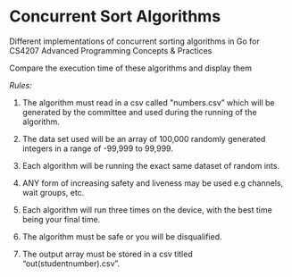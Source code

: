 # Concurrent Sort Algorithms
Different implementations of concurrent sorting algorithms in Go for CS4207 Advanced Programming Concepts &amp; Practices

Compare the execution time of these algorithms and display them

*Rules:*

1. The algorithm must read in a csv called "numbers.csv” which will be generated by the committee and used during the running of the algorithm.

2. The data set used will be an array of 100,000 randomly generated integers in a range of -99,999 to 99,999.

3. Each algorithm will be running the exact same dataset of random ints.

4. ANY form of increasing safety and liveness may be used e.g channels, wait groups, etc.

5. Each algorithm will run three times on the device, with the best time being your final time.

6. The algorithm must be safe or you will be disqualified.

7. The output array must be stored in a csv titled “out(studentnumber).csv”.
